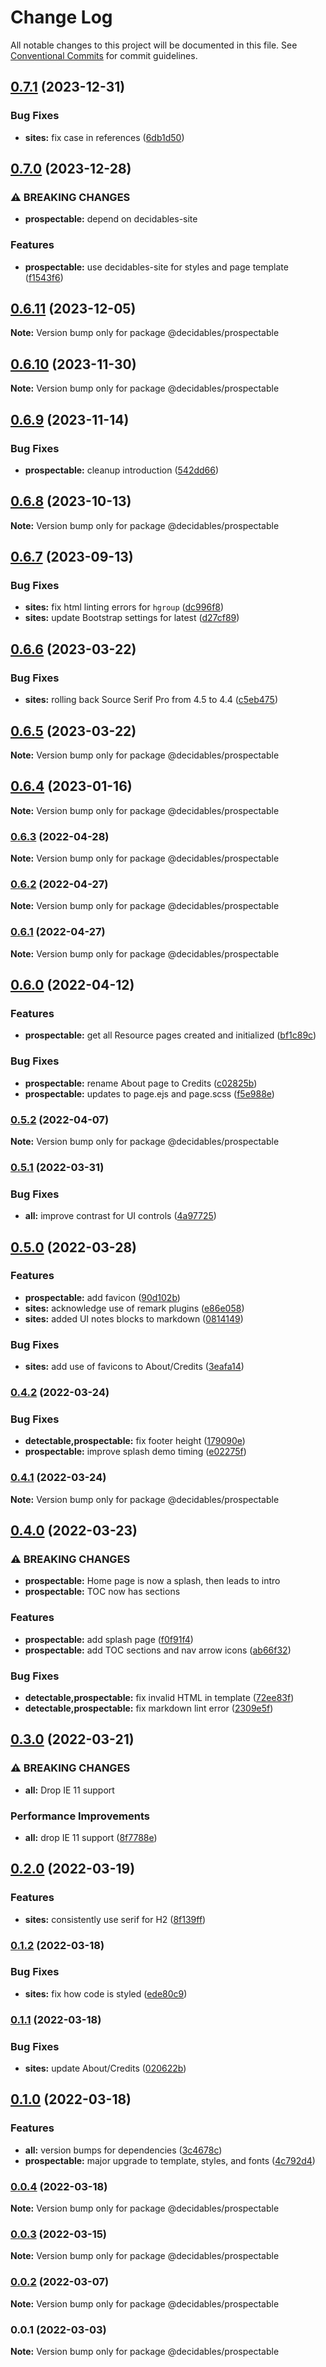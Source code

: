 # Change Log

All notable changes to this project will be documented in this file.
See [Conventional Commits](https://conventionalcommits.org) for commit guidelines.

## [0.7.1](https://github.com/decidables/decidables/compare/@decidables/prospectable@0.7.0...@decidables/prospectable@0.7.1) (2023-12-31)


### Bug Fixes

* **sites:** fix case in references ([6db1d50](https://github.com/decidables/decidables/commit/6db1d5081d2e60c13896a1a25cc77200c7a9a857))



## [0.7.0](https://github.com/decidables/decidables/compare/@decidables/prospectable@0.6.11...@decidables/prospectable@0.7.0) (2023-12-28)


### ⚠ BREAKING CHANGES

* **prospectable:** depend on decidables-site

### Features

* **prospectable:** use decidables-site for styles and page template ([f1543f6](https://github.com/decidables/decidables/commit/f1543f67429a971a5ee65afcad87a757b4b94c96))



## [0.6.11](https://github.com/decidables/decidables/compare/@decidables/prospectable@0.6.10...@decidables/prospectable@0.6.11) (2023-12-05)

**Note:** Version bump only for package @decidables/prospectable





## [0.6.10](https://github.com/decidables/decidables/compare/@decidables/prospectable@0.6.9...@decidables/prospectable@0.6.10) (2023-11-30)

**Note:** Version bump only for package @decidables/prospectable





## [0.6.9](https://github.com/decidables/decidables/compare/@decidables/prospectable@0.6.8...@decidables/prospectable@0.6.9) (2023-11-14)


### Bug Fixes

* **prospectable:** cleanup introduction ([542dd66](https://github.com/decidables/decidables/commit/542dd66fd52b617f838269f04d458746c9d9989d))



## [0.6.8](https://github.com/decidables/decidables/compare/@decidables/prospectable@0.6.7...@decidables/prospectable@0.6.8) (2023-10-13)

**Note:** Version bump only for package @decidables/prospectable





## [0.6.7](https://github.com/decidables/decidables/compare/@decidables/prospectable@0.6.6...@decidables/prospectable@0.6.7) (2023-09-13)


### Bug Fixes

* **sites:** fix html linting errors for `hgroup` ([dc996f8](https://github.com/decidables/decidables/commit/dc996f816319c6512adb768f73752fa443d2be87))
* **sites:** update Bootstrap settings for latest ([d27cf89](https://github.com/decidables/decidables/commit/d27cf898d0ef6ade279eb1d67eccfbb2eaf2171b))



## [0.6.6](https://github.com/decidables/decidables/compare/@decidables/prospectable@0.6.5...@decidables/prospectable@0.6.6) (2023-03-22)


### Bug Fixes

* **sites:** rolling back Source Serif Pro from 4.5 to 4.4 ([c5eb475](https://github.com/decidables/decidables/commit/c5eb4754b60fb1036c85dbaff3cd3d534f3a6267))



## [0.6.5](https://github.com/decidables/decidables/compare/@decidables/prospectable@0.6.4...@decidables/prospectable@0.6.5) (2023-03-22)

**Note:** Version bump only for package @decidables/prospectable





## [0.6.4](https://github.com/decidables/decidables/compare/@decidables/prospectable@0.6.3...@decidables/prospectable@0.6.4) (2023-01-16)

**Note:** Version bump only for package @decidables/prospectable





### [0.6.3](https://github.com/decidables/decidables/compare/@decidables/prospectable@0.6.2...@decidables/prospectable@0.6.3) (2022-04-28)

**Note:** Version bump only for package @decidables/prospectable





### [0.6.2](https://github.com/decidables/decidables/compare/@decidables/prospectable@0.6.1...@decidables/prospectable@0.6.2) (2022-04-27)

**Note:** Version bump only for package @decidables/prospectable





### [0.6.1](https://github.com/decidables/decidables/compare/@decidables/prospectable@0.6.0...@decidables/prospectable@0.6.1) (2022-04-27)

**Note:** Version bump only for package @decidables/prospectable





## [0.6.0](https://github.com/decidables/decidables/compare/@decidables/prospectable@0.5.2...@decidables/prospectable@0.6.0) (2022-04-12)


### Features

* **prospectable:** get all Resource pages created and initialized ([bf1c89c](https://github.com/decidables/decidables/commit/bf1c89c2b31eeee5df4a65d2c233c62909ca8dfc))


### Bug Fixes

* **prospectable:** rename About page to Credits ([c02825b](https://github.com/decidables/decidables/commit/c02825b177ab148890e7a79b3b40c4df9c7de22a))
* **prospectable:** updates to page.ejs and page.scss ([f5e988e](https://github.com/decidables/decidables/commit/f5e988e846d20f46d9bcf65749e13e5db9a9d8f4))



### [0.5.2](https://github.com/decidables/decidables/compare/@decidables/prospectable@0.5.1...@decidables/prospectable@0.5.2) (2022-04-07)

**Note:** Version bump only for package @decidables/prospectable





### [0.5.1](https://github.com/decidables/decidables/compare/@decidables/prospectable@0.5.0...@decidables/prospectable@0.5.1) (2022-03-31)


### Bug Fixes

* **all:** improve contrast for UI controls ([4a97725](https://github.com/decidables/decidables/commit/4a9772558c569bf18c92c36731c6b05f9630ac2c))



## [0.5.0](https://github.com/decidables/decidables/compare/@decidables/prospectable@0.4.2...@decidables/prospectable@0.5.0) (2022-03-28)


### Features

* **prospectable:** add favicon ([90d102b](https://github.com/decidables/decidables/commit/90d102b7b6d4644bc3db0e8947ac54eb2da489a9))
* **sites:** acknowledge use of remark plugins ([e86e058](https://github.com/decidables/decidables/commit/e86e0587b6ac9413b274629ac9f4937f03a6137d))
* **sites:** added UI notes blocks to markdown ([0814149](https://github.com/decidables/decidables/commit/0814149f6d4b364f0d7730ff9ea56e52175e25dc))


### Bug Fixes

* **sites:** add use of favicons to About/Credits ([3eafa14](https://github.com/decidables/decidables/commit/3eafa144d643845acceab9557cde73aaf8ba0fdd))



### [0.4.2](https://github.com/decidables/decidables/compare/@decidables/prospectable@0.4.1...@decidables/prospectable@0.4.2) (2022-03-24)


### Bug Fixes

* **detectable,prospectable:** fix footer height ([179090e](https://github.com/decidables/decidables/commit/179090eafd37163c6d0288b86e7ac2bce9269750))
* **prospectable:** improve splash demo timing ([e02275f](https://github.com/decidables/decidables/commit/e02275f561a1c2efa059d0257d9f35336ee59790))



### [0.4.1](https://github.com/decidables/decidables/compare/@decidables/prospectable@0.4.0...@decidables/prospectable@0.4.1) (2022-03-24)

**Note:** Version bump only for package @decidables/prospectable





## [0.4.0](https://github.com/decidables/decidables/compare/@decidables/prospectable@0.3.0...@decidables/prospectable@0.4.0) (2022-03-23)


### ⚠ BREAKING CHANGES

* **prospectable:** Home page is now a splash, then leads to intro
* **prospectable:** TOC now has sections

### Features

* **prospectable:** add splash page ([f0f91f4](https://github.com/decidables/decidables/commit/f0f91f45c51882d28d965a2d32056d89a225b3e9))
* **prospectable:** add TOC sections and nav arrow icons ([ab66f32](https://github.com/decidables/decidables/commit/ab66f3260dbc160d2aadbd36e1627209b550b31e))


### Bug Fixes

* **detectable,prospectable:** fix invalid HTML in template ([72ee83f](https://github.com/decidables/decidables/commit/72ee83ffb5657e95fd3e2c0c43862272bc5b09a9))
* **detectable,prospectable:** fix markdown lint error ([2309e5f](https://github.com/decidables/decidables/commit/2309e5fe44be9b644acae4299b7e3b43b79c8f27))



## [0.3.0](https://github.com/decidables/decidables/compare/@decidables/prospectable@0.2.0...@decidables/prospectable@0.3.0) (2022-03-21)


### ⚠ BREAKING CHANGES

* **all:** Drop IE 11 support

### Performance Improvements

* **all:** drop IE 11 support ([8f7788e](https://github.com/decidables/decidables/commit/8f7788e0e1409e823dce0e16caf793b58084af91))



## [0.2.0](https://github.com/decidables/decidables/compare/@decidables/prospectable@0.1.2...@decidables/prospectable@0.2.0) (2022-03-19)


### Features

* **sites:** consistently use serif for H2 ([8f139ff](https://github.com/decidables/decidables/commit/8f139ff6d6001b7b7f282e6d2ac55292f178c459))



### [0.1.2](https://github.com/decidables/decidables/compare/@decidables/prospectable@0.1.1...@decidables/prospectable@0.1.2) (2022-03-18)


### Bug Fixes

* **sites:** fix how code is styled ([ede80c9](https://github.com/decidables/decidables/commit/ede80c9c625f0bc324d5be16fec39d847ade93e3))



### [0.1.1](https://github.com/decidables/decidables/compare/@decidables/prospectable@0.1.0...@decidables/prospectable@0.1.1) (2022-03-18)


### Bug Fixes

* **sites:** update About/Credits ([020622b](https://github.com/decidables/decidables/commit/020622b950cdda1c423b8f1ce21d58fe443e50ee))



## [0.1.0](https://github.com/decidables/decidables/compare/@decidables/prospectable@0.0.4...@decidables/prospectable@0.1.0) (2022-03-18)


### Features

* **all:** version bumps for dependencies ([3c4678c](https://github.com/decidables/decidables/commit/3c4678cb8753cac592feeaa646dd57b7ec622536))
* **prospectable:** major upgrade to template, styles, and fonts ([4c792d4](https://github.com/decidables/decidables/commit/4c792d466dac75e40c3c424f91ccf972066694c5))



### [0.0.4](https://github.com/decidables/decidables/compare/@decidables/prospectable@0.0.3...@decidables/prospectable@0.0.4) (2022-03-18)

**Note:** Version bump only for package @decidables/prospectable





### [0.0.3](https://github.com/decidables/decidables/compare/@decidables/prospectable@0.0.2...@decidables/prospectable@0.0.3) (2022-03-15)

**Note:** Version bump only for package @decidables/prospectable





### [0.0.2](https://github.com/decidables/decidables/compare/@decidables/prospectable@0.0.1...@decidables/prospectable@0.0.2) (2022-03-07)

**Note:** Version bump only for package @decidables/prospectable





### 0.0.1 (2022-03-03)

**Note:** Version bump only for package @decidables/prospectable
